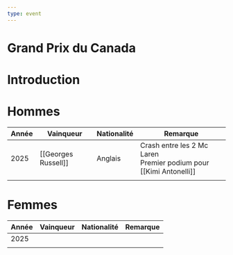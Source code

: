 ```yaml
---
type: event
---
```


# Grand Prix du Canada

# Introduction

# Hommes

| Année | Vainqueur           | Nationalité | Remarque                                                             |
| ----- | ------------------- | ----------- | -------------------------------------------------------------------- |
| 2025  | [[Georges Russell]] | Anglais     | Crash entre les 2 Mc Laren<br>Premier podium pour [[Kimi Antonelli]] |
|       |                     |             |                                                                      |
# Femmes

| Année | Vainqueur | Nationalité | Remarque |
| ----- | --------- | ----------- | -------- |
| 2025  |           |             |          |
|       |           |             |          |
